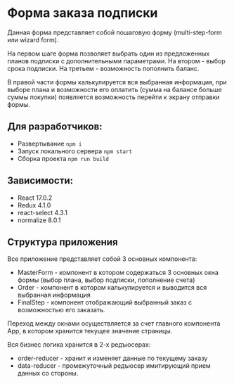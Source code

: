 # Форма заказа подписки

Данная форма представляет собой пошаговую форму (multi-step-form или wizard form).

На первом шаге форма позволяет выбрать один из предложенных планов подписки с дополнительными параметрами. На втором - выбор срока подписки. На третьем - возможность пополнить баланс.

В правой части формы калькулируется вся выбранная информация, при выборе плана и возможности его оплатить (сумма на балансе больше суммы покупки) появляется возможность перейти к экрану отправки формы.

## Для разработчиков:

- Развертывание `npm i`
- Запуск локального сервера `npm start`
- Сборка проекта `npm run build`

## Зависимости:

- React 17.0.2
- Redux 4.1.0
- react-select 4.3.1
- normalize 8.0.1

## Структура приложения

Все приложение представляет собой 3 основных компонента:

- MasterForm - компонент в котором содержаться 3 основных окна формы (выбор плана, выбор подписки, пополнение счета)
- Order - компонент в котором калькулируется и выводится вся выбранная информация
- FinalStep - компонент отображающий выбранный заказ с возможностью его заказать.

Переход между окнами осуществляется за счет главного компонента App, в котором хранится текущее значение страницы.

Вся бизнес логика хранится в 2-х редъюсерах:

- order-reducer - хранит и изменяет данные по текущему заказу
- data-reducer - промежуточный редъюсер имитирующий прием данных со стороны.

